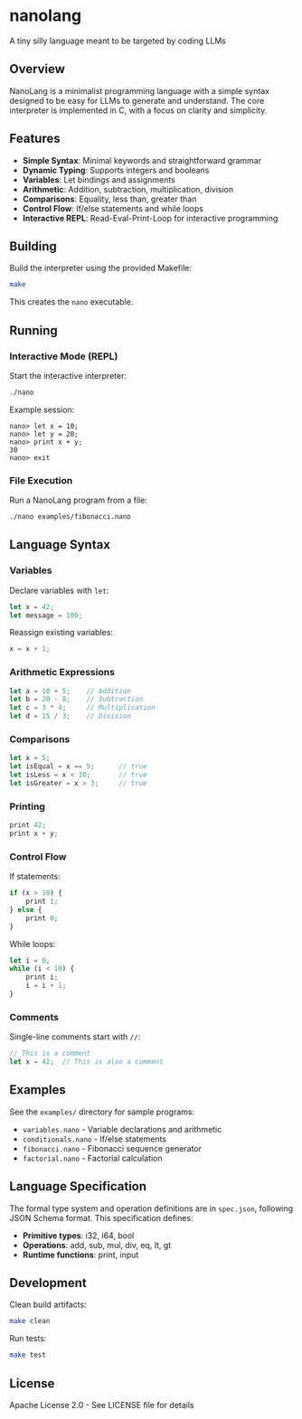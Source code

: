 # nanolang
A tiny silly language meant to be targeted by coding LLMs 

## Overview

NanoLang is a minimalist programming language with a simple syntax designed to be easy for LLMs to generate and understand. The core interpreter is implemented in C, with a focus on clarity and simplicity.

## Features

- **Simple Syntax**: Minimal keywords and straightforward grammar
- **Dynamic Typing**: Supports integers and booleans
- **Variables**: Let bindings and assignments
- **Arithmetic**: Addition, subtraction, multiplication, division
- **Comparisons**: Equality, less than, greater than
- **Control Flow**: If/else statements and while loops
- **Interactive REPL**: Read-Eval-Print-Loop for interactive programming

## Building

Build the interpreter using the provided Makefile:

```bash
make
```

This creates the `nano` executable.

## Running

### Interactive Mode (REPL)

Start the interactive interpreter:

```bash
./nano
```

Example session:
```
nano> let x = 10;
nano> let y = 20;
nano> print x + y;
30
nano> exit
```

### File Execution

Run a NanoLang program from a file:

```bash
./nano examples/fibonacci.nano
```

## Language Syntax

### Variables

Declare variables with `let`:
```javascript
let x = 42;
let message = 100;
```

Reassign existing variables:
```javascript
x = x + 1;
```

### Arithmetic Expressions

```javascript
let a = 10 + 5;    // Addition
let b = 20 - 8;    // Subtraction
let c = 3 * 4;     // Multiplication
let d = 15 / 3;    // Division
```

### Comparisons

```javascript
let x = 5;
let isEqual = x == 5;      // true
let isLess = x < 10;       // true
let isGreater = x > 3;     // true
```

### Printing

```javascript
print 42;
print x + y;
```

### Control Flow

If statements:
```javascript
if (x > 10) {
    print 1;
} else {
    print 0;
}
```

While loops:
```javascript
let i = 0;
while (i < 10) {
    print i;
    i = i + 1;
}
```

### Comments

Single-line comments start with `//`:
```javascript
// This is a comment
let x = 42;  // This is also a comment
```

## Examples

See the `examples/` directory for sample programs:

- `variables.nano` - Variable declarations and arithmetic
- `conditionals.nano` - If/else statements
- `fibonacci.nano` - Fibonacci sequence generator
- `factorial.nano` - Factorial calculation

## Language Specification

The formal type system and operation definitions are in `spec.json`, following JSON Schema format. This specification defines:

- **Primitive types**: i32, i64, bool
- **Operations**: add, sub, mul, div, eq, lt, gt
- **Runtime functions**: print, input

## Development

Clean build artifacts:
```bash
make clean
```

Run tests:
```bash
make test
```

## License

Apache License 2.0 - See LICENSE file for details
 
